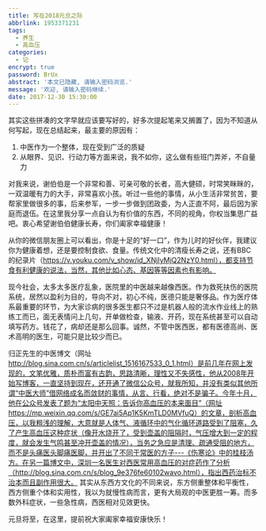 ```yaml
---
title: 写在2018元旦之际
abbrlink: 1953371231
tags:
  - 养生
  - 高血压
categories:
  - 记
encrypt: true
password: BrUx
abstract: '本文已隐藏, 请输入密码浏览.'
message: '欢迎, 请输入密码继续.'
date: 2017-12-30 15:30:00
---
```

其实这些拼凑的文字早就应该要写好的，好多次提起笔来又搁置了，因为不知道从何写起，现在总结起来，最主要的原因有：

1. 中医作为一个整体，现在受到广泛的质疑
2. 从眼界、见识、行动力等方面来说，我不如你，这么做有些班门弄斧，不自量力

对我来说，谢伯伯是一个非常和善、可亲可敬的长者，高大健硕，时常笑眯眯的，一双温暖有力的大手，非常喜欢小孩。听过一些他的事情，从小生活非常贫苦，要帮家里做很多的事，后来参军，一步一步做到团政委，为人正直不阿，最后因为家庭而退伍。在这里我分享一点自认为有价值的东西，不同的视角，你权当集思广益吧。衷心希望谢伯伯健康长寿，你们阖家幸福健康！

从你的微信朋友圈上可以看出，你是十足的“好一口”，作为儿时的好伙伴，我建议你为健康着想，还是要控制食欲、食量。传统文化中的清瘦长寿之说，还有BBC的纪录片（https://v.youku.com/v_show/id_XNjIyMjQ2NzY0.html），都支持节食有利健康的说法，当然，其他比如心态、基因等等因素也有影响。

现今社会，太多太多医疗乱象，医院里的中医越来越像西医。作为救死扶伤的医院系统，居然以盈利为目的，导向不对，初心不纯，医德只能是奢侈品。作为医疗体系最重要的环节，为大家诊病的很多医生都只不过是机器人般的流水作业线上的熟练工而已，面无表情问上几句，开单做检查，输液、开药，现在系统甚至可以自动填写药方。钱花了，病却还是那么回事。诚然，不管中医西医，都有医德高尚、医术高明的医生，可能只是比较少而已。

归正先生的中医博文（网址 http://blog.sina.com.cn/s/articlelist_1516167533_0_1.html）是前几年在网上发现的，文笔优雅，质朴而富有古韵，思路清晰，理性又不失感性，他从2008年开始写博客，一直坚持到现在，还开通了微信公众号，就我所知，并没有类似其他所谓“中医大师”借网络成名而敛财的事情，从言、行看，绝对不是骗子。今年十月，他在公众号发表了题为“太阳中天照：告诉你高血压的本来面目”（网址 https://mp.weixin.qq.com/s/GE7ai5Ap1K5KmTLD0MVfuQ）的文章，剖析高血压，以我粗浅的理解，大意就是人体气、液循环中的气化循环道路受到了阻塞，久了产生高血压这种症状（像开水烧开了，受到壶盖的阻隔时，气压增大到一定的程度，就会发生气鸣甚至冲开壶盖的情况），当务之急应是清理、疏通受阻的地方，而不是头痛医头脚痛医脚，并开出了不同于常医的方子---《伤寒论》中的桂枝汤方。在另一篇博文中，深圳一名医生对西医常用高血压的对症药作了分析（http://blog.sina.com.cn/s/blog_9e376fe60102wavo.html），指出西药治标不治本而且副作用很大。
其实从东西方文化的不同来说，东方侧重整体和平衡性，西方侧重个体和实用性，我以为就慢性病而言，更有大局观的中医更胜一筹。而多数外科症状，一些急性病，西医相对见效更快。

元旦将至，在这里，提前祝大家阖家幸福安康快乐！
